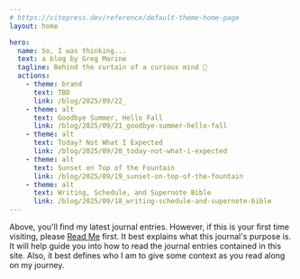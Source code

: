 ```yaml
---
# https://vitepress.dev/reference/default-theme-home-page
layout: home

hero:
  name: So, I was thinking...
  text: a blog by Greg Marine
  tagline: Behind the curtain of a curious mind 🤔
  actions:
    - theme: brand
      text: TBD
      link: /blog/2025/09/22_
    - theme: alt
      text: Goodbye Summer, Hello Fall
      link: /blog/2025/09/21_goodbye-summer-hello-fall
    - theme: alt
      text: Today? Not What I Expected
      link: /blog/2025/09/20_today-not-what-i-expected
    - theme: alt
      text: Sunset on Top of the Fountain
      link: /blog/2025/09/19_sunset-on-top-of-the-fountain
    - theme: alt
      text: Writing, Schedule, and Supernote Bible
      link: /blog/2025/09/18_writing-schedule-and-supernote-bible
---
```


Above, you'll find my latest journal entries. However, if this is your first time visiting, please [Read Me](read-me) first. It best explains what this journal's purpose is. It will help guide you into how to read the journal entries contained in this site. Also, it best defines who I am to give some context as you read along on my journey.
